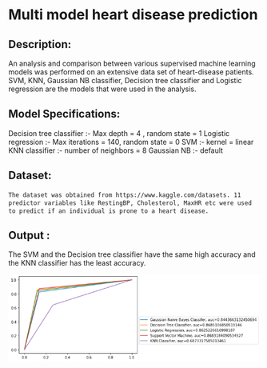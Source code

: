 # Multi model heart disease prediction

## Description: 
  An analysis and comparison between various supervised machine learning models was performed on an extensive data set of heart-disease patients. SVM, KNN, Gaussian NB classifier,  Decision tree classifier and Logistic regression are the models that were used in the analysis. 
  
## Model Specifications:
Decision tree classifier :- Max depth = 4 , random state = 1
Logistic regression :- Max iterations = 140, random state = 0 
SVM :- kernel = linear
KNN classifier :-  number of neighbors = 8 
Gaussian NB :- default

## Dataset:  
	The dataset was obtained from https://www.kaggle.com/datasets. 11 predictor variables like RestingBP, Cholesterol, MaxHR etc were used to predict if an individual is prone to a heart disease.
  
## Output :  
  The SVM and the Decision tree classifier have the same high accuracy and the KNN classifier has the least accuracy.  
  
  <img src="output_graph.png">




